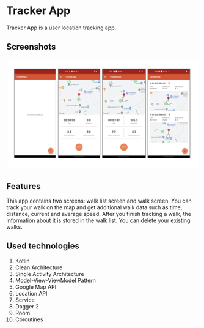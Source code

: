 # Tracker App
Tracker App is a user location tracking app.

## Screenshots
![Screenshots](https://github.com/gaidaianastasiia/ANDROID_04_Tracker-App/blob/master/screenshots/screenshots.png)

## Features
This app contains two screens: walk list screen and walk screen. You can track your walk on the map and get additional walk data such as time, distance, current and average speed. After you finish tracking a walk, the information about it is stored in the walk list. You can delete your existing walks.

## Used technologies
1. Kotlin
2. Clean Architecture
3. Single Activity Architecture
4. Model-View-ViewModel Pattern
5. Google Map API
6. Location API
7. Service
8. Dagger 2
9. Room
10. Coroutines
